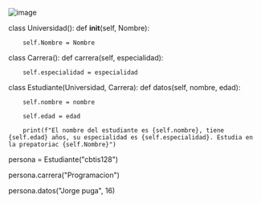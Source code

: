 ![image](https://github.com/user-attachments/assets/e1003013-fd74-4cde-97b0-c9fe04a41f40)

class Universidad():
    def __init__(self, Nombre):

        self.Nombre = Nombre

class Carrera():
    def carrera(self, especialidad):

        self.especialidad = especialidad

class Estudiante(Universidad, Carrera):
    def datos(self, nombre, edad):

        self.nombre = nombre

        self.edad = edad

        print(f"El nombre del estudiante es {self.nombre}, tiene {self.edad} años, su especialidad es {self.especialidad}. Estudia en la prepatoriac {self.Nombre}")

persona = Estudiante("cbtis128")

persona.carrera("Programacion")

persona.datos("Jorge puga",  16)
